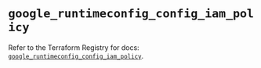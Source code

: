 # `google_runtimeconfig_config_iam_policy`

Refer to the Terraform Registry for docs: [`google_runtimeconfig_config_iam_policy`](https://registry.terraform.io/providers/hashicorp/google-beta/6.9.0/docs/resources/google_runtimeconfig_config_iam_policy).
